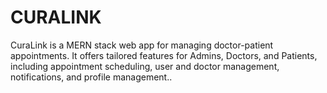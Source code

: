 # CURALINK
CuraLink is a MERN stack web app for managing doctor-patient appointments. It offers tailored features for Admins, Doctors, and Patients, including appointment scheduling, user and doctor management, notifications, and profile management..
